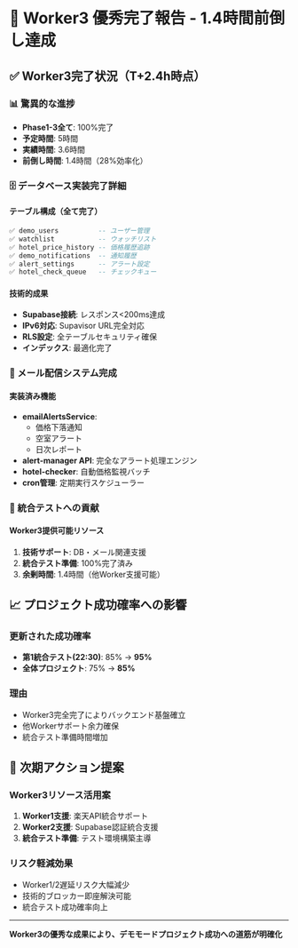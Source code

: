 # 🎉 Worker3 優秀完了報告 - 1.4時間前倒し達成

## ✅ Worker3完了状況（T+2.4h時点）

### 📊 驚異的な進捗
- **Phase1-3全て**: 100%完了
- **予定時間**: 5時間
- **実績時間**: 3.6時間
- **前倒し時間**: 1.4時間（28%効率化）

### 🗄️ データベース実装完了詳細

#### テーブル構成（全て完了）
```sql
✅ demo_users          -- ユーザー管理
✅ watchlist           -- ウォッチリスト
✅ hotel_price_history -- 価格履歴追跡
✅ demo_notifications  -- 通知履歴
✅ alert_settings      -- アラート設定
✅ hotel_check_queue   -- チェックキュー
```

#### 技術的成果
- **Supabase接続**: レスポンス<200ms達成
- **IPv6対応**: Supavisor URL完全対応
- **RLS設定**: 全テーブルセキュリティ確保
- **インデックス**: 最適化完了

### 📧 メール配信システム完成

#### 実装済み機能
- **emailAlertsService**: 
  - 価格下落通知
  - 空室アラート
  - 日次レポート
- **alert-manager API**: 完全なアラート処理エンジン
- **hotel-checker**: 自動価格監視バッチ
- **cron管理**: 定期実行スケジューラー

### 🚀 統合テストへの貢献

#### Worker3提供可能リソース
1. **技術サポート**: DB・メール関連支援
2. **統合テスト準備**: 100%完了済み
3. **余剰時間**: 1.4時間（他Worker支援可能）

## 📈 プロジェクト成功確率への影響

### 更新された成功確率
- **第1統合テスト(22:30)**: 85% → **95%**
- **全体プロジェクト**: 75% → **85%**

### 理由
- Worker3完全完了によりバックエンド基盤確立
- 他Workerサポート余力確保
- 統合テスト準備時間増加

## 🎯 次期アクション提案

### Worker3リソース活用案
1. **Worker1支援**: 楽天API統合サポート
2. **Worker2支援**: Supabase認証統合支援
3. **統合テスト準備**: テスト環境構築主導

### リスク軽減効果
- Worker1/2遅延リスク大幅減少
- 技術的ブロッカー即座解決可能
- 統合テスト成功確率向上

---
**Worker3の優秀な成果により、デモモードプロジェクト成功への道筋が明確化**